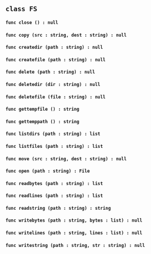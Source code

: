 ## ```class FS```


#### ```func close () : null```

#### ```func copy (src : string, dest : string) : null```

#### ```func createdir (path : string) : null```

#### ```func createfile (path : string) : null```

#### ```func delete (path : string) : null```

#### ```func deletedir (dir : string) : null```

#### ```func deletefile (file : string) : null```

#### ```func gettempfile () : string```

#### ```func gettemppath () : string```

#### ```func listdirs (path : string) : list```

#### ```func listfiles (path : string) : list```

#### ```func move (src : string, dest : string) : null```

#### ```func open (path : string) : File```

#### ```func readbytes (path : string) : list```

#### ```func readlines (path : string) : list```

#### ```func readstring (path : string) : string```

#### ```func writebytes (path : string, bytes : list) : null```

#### ```func writelines (path : string, lines : list) : null```

#### ```func writestring (path : string, str : string) : null```

